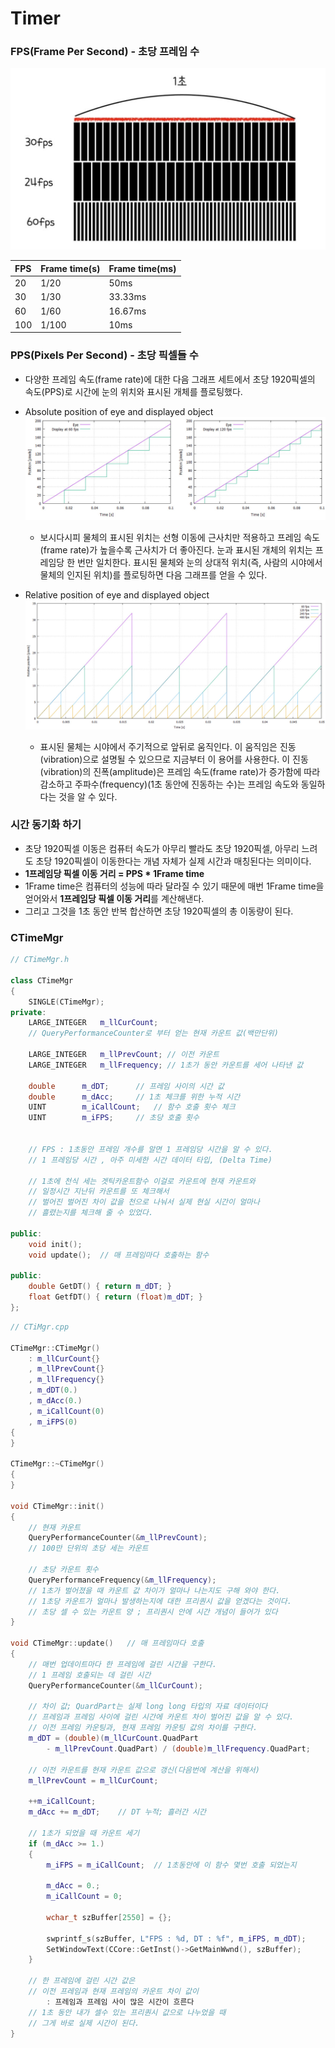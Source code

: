 # Timer

### FPS(Frame Per Second) - 초당 프레임 수
![img](IMG/FPS.png)

| FPS | Frame time(s) | Frame time(ms) |
|:---|:---|:---|
|20|1/20|50ms|
|30|1/30|33.33ms|
|60|1/60|16.67ms|
|100|1/100|10ms|

### PPS(Pixels Per Second) - 초당 픽셀들 수
- 다양한 프레임 속도(frame rate)에 대한 다음 그래프 세트에서 초당 1920픽셀의 속도(PPS)로 시간에 눈의 위치와 표시된 개체를 플로팅했다.

- Absolute position of eye and displayed object
![img](IMG/PPS1.png)

  - 보시다시피 물체의 표시된 위치는 선형 이동에 근사치만 적용하고 프레임 속도(frame rate)가 높을수록 근사치가 더 좋아진다. 눈과 표시된 개체의 위치는 프레임당 한 번만 일치한다. 표시된 물체와 눈의 상대적 위치(즉, 사람의 시야에서 물체의 인지된 위치)를 플로팅하면 다음 그래프를 얻을 수 있다.

- Relative position of eye and displayed object
![img](IMG/PPS2.png)

  - 표시된 물체는 시야에서 주기적으로 앞뒤로 움직인다. 이 움직임은 진동(vibration)으로 설명될 수 있으므로 지금부터 이 용어를 사용한다. 이 진동(vibration)의 진폭(amplitude)은 프레임 속도(frame rate)가 증가함에 따라 감소하고 주파수(frequency)(1초 동안에 진동하는 수)는 프레임 속도와 동일하다는 것을 알 수 있다.

### 시간 동기화 하기
- 초당 1920픽셀 이동은 컴퓨터 속도가 아무리 빨라도 초당 1920픽셀, 아무리 느려도 초당 1920픽셀이 이동한다는 개념 자체가 실제 시간과 매칭된다는 의미이다.
- **1프레임당 픽셀 이동 거리 = PPS * 1Frame time**
- 1Frame time은 컴퓨터의 성능에 따라 달라질 수 있기 때문에 매번 1Frame time을 얻어와서 **1프레임당 픽셀 이동 거리**를 계산해낸다.
- 그리고 그것을 1초 동안 반복 합산하면 초당 1920픽셀의 총 이동량이 된다.

### CTimeMgr
```C++
// CTimeMgr.h

class CTimeMgr
{
	SINGLE(CTimeMgr);
private:
	LARGE_INTEGER	m_llCurCount;  
	// QueryPerformanceCounter로 부터 얻는 현재 카운트 값(백만단위)
	
	LARGE_INTEGER	m_llPrevCount; // 이전 카운트
	LARGE_INTEGER	m_llFrequency; // 1초가 동안 카운트를 세어 나타낸 값

	double		m_dDT;		// 프레임 사이의 시간 값
	double		m_dAcc;  	// 1초 체크를 위한 누적 시간
	UINT		m_iCallCount;	// 함수 호출 횟수 체크
	UINT		m_iFPS;		// 초당 호출 횟수


	// FPS : 1초동안 프레임 개수를 알면 1 프레임당 시간을 알 수 있다.
	// 1 프레임당 시간 , 아주 미세한 시간 데이터 타입, (Delta Time)

	// 1초에 천식 세는 겟틱카운트함수 이걸로 카운트에 현재 카운트와 
  	// 일정시간 지난뒤 카운트를 또 체크해서
	// 벌어진 벌어진 차이 값을 천으로 나눠서 실제 현실 시간이 얼마나 
  	// 흘렸는지를 체크해 줄 수 있었다.

public:
	void init();
	void update();  // 매 프레임마다 호출하는 함수

public:
	double GetDT() { return m_dDT; }
	float GetfDT() { return (float)m_dDT; }
};
```

```C++
// CTiMgr.cpp

CTimeMgr::CTimeMgr()
	: m_llCurCount{}
	, m_llPrevCount{}
	, m_llFrequency{}
	, m_dDT(0.)
	, m_dAcc(0.)
	, m_iCallCount(0)
	, m_iFPS(0)
{
}

CTimeMgr::~CTimeMgr()
{
}

void CTimeMgr::init()
{
	// 현재 카운트
	QueryPerformanceCounter(&m_llPrevCount);     
	// 100만 단위의 초당 세는 카운트
	
	// 초당 카운트 횟수
	QueryPerformanceFrequency(&m_llFrequency);  
	// 1초가 벌어졌을 때 카운트 값 차이가 얼마나 나는지도 구해 와야 한다.
	// 1초당 카운트가 얼마나 발생하는지에 대한 프리퀀시 값을 얻겠다는 것이다.
	// 초당 셀 수 있는 카운트 양 ; 프리퀀시 안에 시간 개념이 들어가 있다
}

void CTimeMgr::update()   // 매 프레임마다 호출
{
	// 매번 업데이트마다 한 프레임에 걸린 시간을 구한다.  
	// 1 프레임 호출되는 데 걸린 시간
	QueryPerformanceCounter(&m_llCurCount);

	// 차이 값; QuardPart는 실제 long long 타입의 자료 데이터이다
	// 프레임과 프레임 사이에 걸린 시간에 카운트 차이 벌어진 값을 알 수 있다.
	// 이전 프레임 카운팅과, 현재 프레임 카운팅 값의 차이를 구한다.
	m_dDT = (double)(m_llCurCount.QuadPart 
		- m_llPrevCount.QuadPart) / (double)m_llFrequency.QuadPart;

	// 이전 카운트를 현재 카운트 값으로 갱신(다음번에 계산을 위해서)
	m_llPrevCount = m_llCurCount;

	++m_iCallCount;
	m_dAcc += m_dDT;	// DT 누적; 흘러간 시간

	// 1초가 되었을 때 카운트 세기
	if (m_dAcc >= 1.)
	{
		m_iFPS = m_iCallCount;  // 1초동안에 이 함수 몇번 호출 되었는지

		m_dAcc = 0.;
		m_iCallCount = 0;

		wchar_t szBuffer[2550] = {};

		swprintf_s(szBuffer, L"FPS : %d, DT : %f", m_iFPS, m_dDT);
		SetWindowText(CCore::GetInst()->GetMainWwnd(), szBuffer);
	}

	// 한 프레임에 걸린 시간 값은
	// 이전 프레임과 현재 프레임의 카운트 차이 값이 
		: 프레임과 프레임 사이 많은 시간이 흐른다
	// 1초 동안 내가 셀수 있는 프리퀀시 값으로 나누었을 때 
	// 그게 바로 실제 시간이 된다.
}
```































